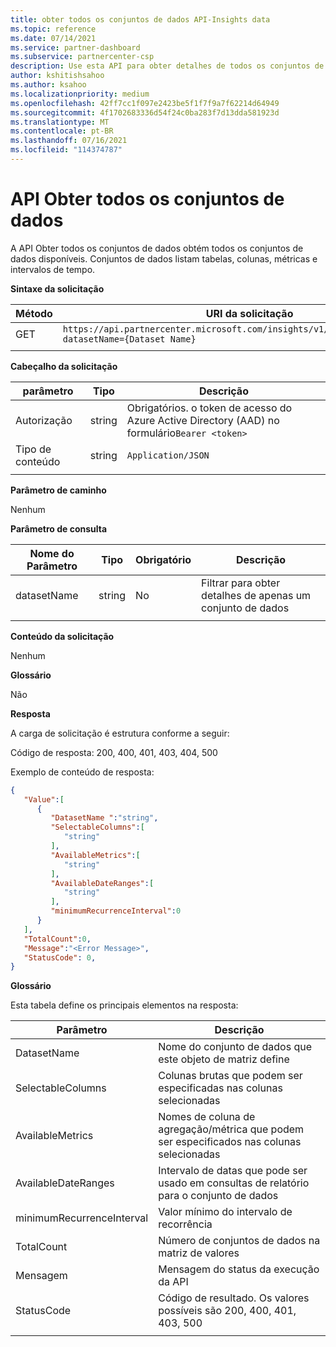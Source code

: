 ```yaml
---
title: obter todos os conjuntos de dados API-Insights data
ms.topic: reference
ms.date: 07/14/2021
ms.service: partner-dashboard
ms.subservice: partnercenter-csp
description: Use esta API para obter detalhes de todos os conjuntos de resultados disponíveis nos insights do Partner Center.
author: kshitishsahoo
ms.author: ksahoo
ms.localizationpriority: medium
ms.openlocfilehash: 42ff7cc1f097e2423be5f1f7f9a7f62214d64949
ms.sourcegitcommit: 4f1702683336d54f24c0ba283f7d13dda581923d
ms.translationtype: MT
ms.contentlocale: pt-BR
ms.lasthandoff: 07/16/2021
ms.locfileid: "114374787"
---
```

# <a name="get-all-datasets-api"></a>API Obter todos os conjuntos de dados

A API Obter todos os conjuntos de dados obtém todos os conjuntos de dados disponíveis. Conjuntos de dados listam tabelas, colunas, métricas e intervalos de tempo.

**Sintaxe da solicitação**

|    Método    |    URI da solicitação    |
|    ----    |    ----    |
|    GET    |    `https://api.partnercenter.microsoft.com/insights/v1/mpn/ScheduledDataset?datasetName={Dataset Name}`     |
|        |        |

**Cabeçalho da solicitação**

|    parâmetro    |    Tipo    |    Descrição    |
|    ----    |    ----    |    ----    |
|    Autorização    |    string    |    Obrigatórios. o token de acesso do Azure Active Directory (AAD) no formulário`Bearer <token>`    |
|    Tipo de conteúdo    |    string    |    `Application/JSON`    |
|        |        |        |

**Parâmetro de caminho**

Nenhum

**Parâmetro de consulta**

|    Nome do Parâmetro    |    Tipo    |    Obrigatório    |    Descrição    |
|    ----    |    ----    |    ----    |    ----    |
|    datasetName    |    string    |    No    |    Filtrar para obter detalhes de apenas um conjunto de dados    |
|        |        |        |        |

**Conteúdo da solicitação**

Nenhum

**Glossário**

Não

**Resposta**

A carga de solicitação é estrutura conforme a seguir:

Código de resposta: 200, 400, 401, 403, 404, 500

Exemplo de conteúdo de resposta:

```json
{ 
   "Value":[ 
      { 
         "DatasetName ":"string", 
         "SelectableColumns":[ 
            "string" 
         ], 
         "AvailableMetrics":[ 
            "string" 
         ], 
         "AvailableDateRanges":[ 
            "string" 
         ], 
         "minimumRecurrenceInterval":0 
      } 
   ], 
   "TotalCount":0, 
   "Message":"<Error Message>", 
   "StatusCode": 0, 
} 
```

**Glossário**

Esta tabela define os principais elementos na resposta:

|    Parâmetro    |    Descrição    |
|    ----    |    ----    |
|    DatasetName     |    Nome do conjunto de dados que este objeto de matriz define     |
|    SelectableColumns     |    Colunas brutas que podem ser especificadas nas colunas selecionadas     |
|    AvailableMetrics     |    Nomes de coluna de agregação/métrica que podem ser especificados nas colunas selecionadas     |
|    AvailableDateRanges     |    Intervalo de datas que pode ser usado em consultas de relatório para o conjunto de dados     |
|    minimumRecurrenceInterval     |    Valor mínimo do intervalo de recorrência     |
|    TotalCount     |    Número de conjuntos de dados na matriz de valores     |
|    Mensagem     |    Mensagem do status da execução da API     |
|    StatusCode     |    Código de resultado. Os valores possíveis são 200, 400, 401, 403, 500     |
|        |        |
